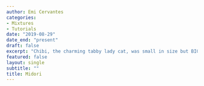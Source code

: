 ```yaml
---
author: Emi Cervantes
categories:
- Mixtures
- Tutorials
date: "2019-08-29"
date_end: "present"
draft: false
excerpt: "Chibi, the charming tabby lady cat, was small in size but BIG in personality :nail_care: She studied Computer Science at Carnegie Meowie University, and she worked as a Software Engineer at Chewey for many years. Her favorite memory was sharing scrumptious bowls of Udon and Soba with Kai:stew:"
featured: false
layout: single
subtitle: ""
title: Midori
---
```


